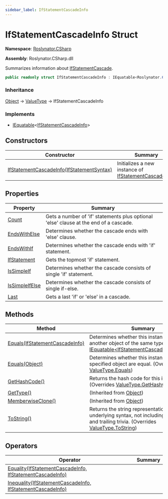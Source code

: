```yaml
---
sidebar_label: IfStatementCascadeInfo
---
```


# IfStatementCascadeInfo Struct

**Namespace**: [Roslynator.CSharp](../index.md)

**Assembly**: Roslynator\.CSharp\.dll

  
Summarizes information about [IfStatementCascade](../IfStatementCascade/index.md)\.

```csharp
public readonly struct IfStatementCascadeInfo : IEquatable<Roslynator.CSharp.IfStatementCascadeInfo>
```

### Inheritance

[Object](https://docs.microsoft.com/en-us/dotnet/api/system.object) &#x2192; [ValueType](https://docs.microsoft.com/en-us/dotnet/api/system.valuetype) &#x2192; IfStatementCascadeInfo

### Implements

* [IEquatable](https://docs.microsoft.com/en-us/dotnet/api/system.iequatable-1)&lt;[IfStatementCascadeInfo](./index.md)&gt;

## Constructors

| Constructor | Summary |
| ----------- | ------- |
| [IfStatementCascadeInfo(IfStatementSyntax)](-ctor/index.md) | Initializes a new instance of [IfStatementCascadeInfo](./index.md)\. |

## Properties

| Property | Summary |
| -------- | ------- |
| [Count](Count/index.md) | Gets a number of 'if' statements plus optional 'else' clause at the end of a cascade\. |
| [EndsWithElse](EndsWithElse/index.md) | Determines whether the cascade ends with 'else' clause\. |
| [EndsWithIf](EndsWithIf/index.md) | Determines whether the cascade ends with 'if' statement\. |
| [IfStatement](IfStatement/index.md) | Gets the topmost 'if' statement\. |
| [IsSimpleIf](IsSimpleIf/index.md) | Determines whether the cascade consists of single 'if' statement\. |
| [IsSimpleIfElse](IsSimpleIfElse/index.md) | Determines whether the cascade consists of single if\-else\. |
| [Last](Last/index.md) | Gets a last 'if' or 'else' in a cascade\. |

## Methods

| Method | Summary |
| ------ | ------- |
| [Equals(IfStatementCascadeInfo)](Equals/index.md#Roslynator_CSharp_IfStatementCascadeInfo_Equals_Roslynator_CSharp_IfStatementCascadeInfo_) | Determines whether this instance is equal to another object of the same type\. \(Implements [IEquatable&lt;IfStatementCascadeInfo&gt;.Equals](https://docs.microsoft.com/en-us/dotnet/api/system.iequatable-1.equals)\) |
| [Equals(Object)](Equals/index.md#Roslynator_CSharp_IfStatementCascadeInfo_Equals_System_Object_) | Determines whether this instance and a specified object are equal\. \(Overrides [ValueType.Equals](https://docs.microsoft.com/en-us/dotnet/api/system.valuetype.equals)\) |
| [GetHashCode()](GetHashCode/index.md) | Returns the hash code for this instance\. \(Overrides [ValueType.GetHashCode](https://docs.microsoft.com/en-us/dotnet/api/system.valuetype.gethashcode)\) |
| [GetType()](https://docs.microsoft.com/en-us/dotnet/api/system.object.gettype) |  \(Inherited from [Object](https://docs.microsoft.com/en-us/dotnet/api/system.object)\) |
| [MemberwiseClone()](https://docs.microsoft.com/en-us/dotnet/api/system.object.memberwiseclone) |  \(Inherited from [Object](https://docs.microsoft.com/en-us/dotnet/api/system.object)\) |
| [ToString()](ToString/index.md) | Returns the string representation of the underlying syntax, not including its leading and trailing trivia\. \(Overrides [ValueType.ToString](https://docs.microsoft.com/en-us/dotnet/api/system.valuetype.tostring)\) |

## Operators

| Operator | Summary |
| -------- | ------- |
| [Equality(IfStatementCascadeInfo, IfStatementCascadeInfo)](op_Equality/index.md) | |
| [Inequality(IfStatementCascadeInfo, IfStatementCascadeInfo)](op_Inequality/index.md) | |

